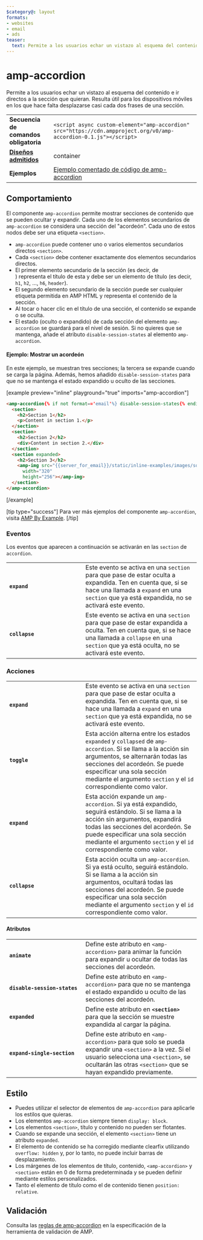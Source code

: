 ```yaml
---
$category@: layout
formats:
- websites
- email
- ads
teaser:
  text: Permite a los usuarios echar un vistazo al esquema del contenido e ir directos a la sección que quieran cuando lo deseen.
---
```



<!--
Copyright 2016 The AMP HTML Authors. All Rights Reserved.

Licensed under the Apache License, Version 2.0 (the "License");
you may not use this file except in compliance with the License.
You may obtain a copy of the License at

      http://www.apache.org/licenses/LICENSE-2.0

Unless required by applicable law or agreed to in writing, software
distributed under the License is distributed on an "AS-IS" BASIS,
WITHOUT WARRANTIES OR CONDITIONS OF ANY KIND, either express or implied.
See the License for the specific language governing permissions and
limitations under the License.
-->

# amp-accordion <a name="amp-accordion"></a>

Permite a los usuarios echar un vistazo al esquema del contenido e ir directos a la sección que quieran. Resulta útil para los dispositivos móviles en los que hace falta desplazarse casi cada dos frases de una sección.

<table>
  <tr>
    <td class="col-fourty"><strong>Secuencia de comandos obligatoria</strong></td>
    <td><code>&lt;script async custom-element="amp-accordion" src="https://cdn.ampproject.org/v0/amp-accordion-0.1.js"&gt;&lt;/script&gt;</code></td>
  </tr>
  <tr>
    <td class="col-fourty"><strong><a href="../../../documentation/guides-and-tutorials/develop/style_and_layout/control_layout.md">Diseños admitidos</a></strong></td>
    <td>container</td>
  </tr>
  <tr>
    <td class="col-fourty"><strong>Ejemplos</strong></td>
    <td><a href="https://ampbyexample.com/components/amp-accordion/">Ejemplo comentado de código de amp-accordion</a></td>
  </tr>
</table>


## Comportamiento <a name="behavior"></a>

El componente `amp-accordion` permite mostrar secciones de contenido que se pueden ocultar y expandir. Cada uno de los elementos secundarios de `amp-accordion` se considera una sección del "acordeón". Cada uno de estos nodos debe ser una etiqueta `<section>`.

* `amp-accordion` puede contener uno o varios elementos secundarios directos `<section>`.
* Cada `<section>` debe contener exactamente dos elementos secundarios directos.
* El primer elemento secundario de la sección (es decir, de <section>) representa el título de esta y debe ser un elemento de título (es decir, `h1`, `h2`, ..., `h6`, `header`).
* El segundo elemento secundario de la sección puede ser cualquier etiqueta permitida en AMP HTML y representa el contenido de la sección.
* Al tocar o hacer clic en el título de una sección, el contenido se expande o se oculta.
* El estado (oculto o expandido) de cada sección del elemento `amp-accordion` se guardará para el nivel de sesión. Si no quieres que se mantenga, añade el atributo `disable-session-states` al elemento `amp-accordion`.

#### Ejemplo: Mostrar un acordeón <a name="example-displaying-an-accordion"></a>

En este ejemplo, se muestran tres secciones; la tercera se expande cuando se carga la página.   Además, hemos añadido `disable-session-states` para que no se mantenga el estado expandido u oculto de las secciones.

[example preview="inline" playground="true" imports="amp-accordion"]
```html
<amp-accordion{% if not format=='email'%} disable-session-states{% endif %}>
  <section>
    <h2>Section 1</h2>
    <p>Content in section 1.</p>
  </section>
  <section>
    <h2>Section 2</h2>
    <div>Content in section 2.</div>
  </section>
  <section expanded>
    <h2>Section 3</h2>
    <amp-img src="{{server_for_email}}/static/inline-examples/images/squirrel.jpg"
      width="320"
      height="256"></amp-img>
  </section>
</amp-accordion>
```
[/example]

[tip type="success"]
Para ver más ejemplos del componente `amp-accordion`, visita [AMP By Example](https://ampbyexample.com/components/amp-accordion/).
[/tip]

### Eventos <a name="events"></a>

Los eventos que aparecen a continuación se activarán en las `section` de `accordion`.

<table>
  <tr>
    <td width="40%"><strong><code>expand</code></strong></td>
    <td>Este evento se activa en una <code>section</code> para que pase de estar oculta a expandida. Ten en cuenta que, si se hace una llamada a <code>expand</code> en una <code>section</code> que ya está expandida, no se activará este evento.</td>
  </tr>
  <tr>
    <td width="40%"><strong><code>collapse</code></strong></td>
    <td>Este evento se activa en una <code>section</code> para que pase de estar expandida a oculta. Ten en cuenta que, si se hace una llamada a <code>collapse</code> en una <code>section</code> que ya está oculta, no se activará este evento.</td>
  </tr>
</table>

### Acciones <a name="actions"></a>

<table>
  <tr>
    <td width="40%"><strong><code>expand</code></strong></td>
    <td>Este evento se activa en una <code>section</code> para que pase de estar oculta a expandida. Ten en cuenta que, si se hace una llamada a <code>expand</code> en una  <code>section</code> que ya está expandida, no se activará este evento.</td>
  </tr>
  <tr>
    <td width="40%"><strong><code>toggle</code></strong></td>
    <td>Esta acción alterna entre los estados <code>expanded</code> y  <code>collapsed</code> de  <code>amp-accordion</code>. Si se llama a la acción sin argumentos, se alternarán todas las secciones del acordeón. Se puede especificar una sola sección mediante el argumento  <code>section</code> y el  <code>id</code> correspondiente como valor.</td>
  </tr>
  <tr>
    <td width="40%"><strong><code>expand</code></strong></td>
    <td>Esta acción expande un <code>amp-accordion</code>. Si ya está expandido, seguirá estándolo. Si se llama a la acción sin argumentos, expandirá todas las secciones del acordeón. Se puede especificar una sola sección mediante el argumento <code>section</code> y el <code>id</code> correspondiente como valor.</td>
  </tr>
  <tr>
    <td width="40%"><strong><code>collapse</code></strong></td>
    <td>Esta acción oculta un <code>amp-accordion</code>. Si ya está oculto, seguirá estándolo. Si se llama a la acción sin argumentos, ocultará todas las secciones del acordeón. Se puede especificar una sola sección mediante el argumento <code>section</code> y el <code>id</code> correspondiente como valor.</td>
  </tr>
</table>

#### Atributos <a name="attributes"></a>

<table>
  <tr>
    <td width="40%"><strong><code>animate</code></strong></td>
    <td>Define este atributo en <code>&lt;amp-accordion&gt;</code> para animar la función para expandir u ocultar de todas las secciones del acordeón.</td>
  </tr>
  <tr>
    <td width="40%"><strong><code>disable-session-states</code></strong></td>
    <td>Define este atributo en <code>&lt;amp-accordion&gt;</code>  para que no se mantenga el estado expandido u oculto de las secciones del acordeón.</td>
  </tr>
  <tr>
    <td width="40%"><strong><code>expanded</code></strong></td>
    <td>Define este atributo en <strong><code>&lt;section&gt;</code> </strong> para que la sección se muestre expandida al cargar la página.</td>
  </tr>
  <tr>
    <td width="40%"><strong><code>expand-single-section</code></strong></td>
    <td>Define este atributo en <code>&lt;amp-accordion&gt;</code> para que solo se pueda expandir una <code>&lt;section&gt;</code> a la vez. Si el usuario selecciona una <code>&lt;section&gt;</code>, se ocultarán las otras <code>&lt;section&gt;</code> que se hayan expandido previamente.</td>
  </tr>
</table>

## Estilo <a name="styling"></a>

* Puedes utilizar el selector de elementos de `amp-accordion` para aplicarle los estilos que quieras.
* Los elementos `amp-accordion` siempre tienen `display: block`.
* Los elementos `<section>`, título y contenido no pueden ser flotantes.
* Cuando se expande una sección, el elemento `<section>` tiene un atributo `expanded`.
* El elemento de contenido se ha corregido mediante clearfix utilizando `overflow: hidden` y, por lo tanto, no puede incluir barras de desplazamiento.
* Los márgenes de los elementos de título, contenido, `<amp-accordion>` y `<section>` están en 0 de forma predeterminada y se pueden definir mediante estilos personalizados.
* Tanto el elemento de título como el de contenido tienen `position: relative`.

## Validación <a name="validation"></a>

Consulta las [reglas de amp-accordion](https://github.com/ampproject/amphtml/blob/master/extensions/amp-accordion/validator-amp-accordion.protoascii) en la especificación de la herramienta de validación de AMP.
